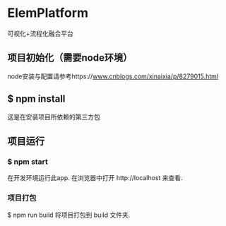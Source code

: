 # ElemPlatform
可视化+流程化融合平台

## 项目初始化（需要node环境）
node安装与配置请参考https://www.cnblogs.com/xinaixia/p/8279015.html

## $ npm install
这是在安装项目所依赖的第三方包

## 项目运行
### $ npm start
在开发环境运行此app.
在浏览器中打开 http://localhost 来查看.

### 项目打包
$ npm run build
将项目打包到 build 文件夹.